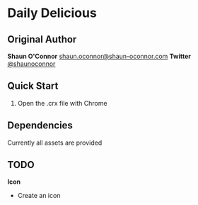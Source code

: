 Daily Delicious
===============

Original Author
---------------
**Shaun O'Connor** [shaun.oconnor@shaun-oconnor.com](mailto://shaun.oconnor@tequiila.com.au) 
**Twitter** [@shaunoconnor](http://twitter.com/shaunoconnor)


Quick Start
-----------

1. Open the .crx file with Chrome

Dependencies
-------------------------

Currently all assets are provided


**TODO**
---------------


**Icon** 

- Create an icon


